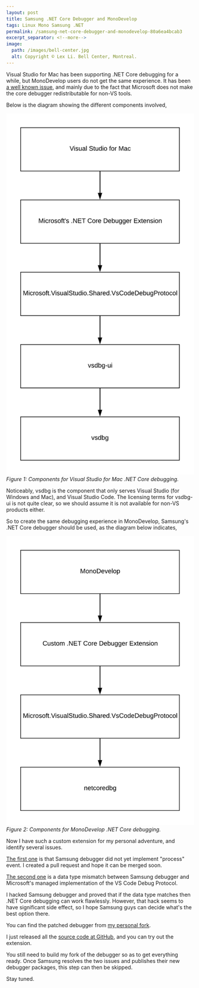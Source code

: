 ```yaml
---
layout: post
title: Samsung .NET Core Debugger and MonoDevelop
tags: Linux Mono Samsung .NET
permalink: /samsung-net-core-debugger-and-monodevelop-80a6ea4bcab3
excerpt_separator: <!--more-->
image:
  path: /images/bell-center.jpg
  alt: Copyright © Lex Li. Bell Center, Montreal.
---
```


Visual Studio for Mac has been supporting .NET Core debugging for a while, but MonoDevelop users do not get the same experience. It has been [a well known issue](https://github.com/mono/monodevelop/issues/3764), and mainly due to the fact that Microsoft does not make the core debugger redistributable for non-VS tools.
<!--more-->

Below is the diagram showing the different components involved,

![img-description](/images/components-vsdbg.png)
_Figure 1: Components for Visual Studio for Mac .NET Core debugging._

Noticeably, vsdbg is the component that only serves Visual Studio (for Windows and Mac), and Visual Studio Code. The licensing terms for vsdbg-ui is not quite clear, so we should assume it is not available for non-VS products either.

So to create the same debugging experience in MonoDevelop, Samsung's .NET Core debugger should be used, as the diagram below indicates,

![img-description](/images/components-netcoredbg.png)
_Figure 2: Components for MonoDevelop .NET Core debugging._

Now I have such a custom extension for my personal adventure, and identify several issues.

[The first one](https://github.com/Samsung/netcoredbg/issues/20) is that Samsung debugger did not yet implement "process" event. I created a pull request and hope it can be merged soon.

[The second one](https://github.com/Samsung/netcoredbg/issues/19) is a data type mismatch between Samsung debugger and Microsoft's managed implementation of the VS Code Debug Protocol. 

I hacked Samsung debugger and proved that if the data type matches then .NET Core debugging can work flawlessly. However, that hack seems to have significant side effect, so I hope Samsung guys can decide what's the best option there.

You can find the patched debugger from [my personal fork](https://github.com/lextm/netcoredbg/tree/test).

I just released all the [source code at GitHub](https://github.com/lextudio/monodevelop.netcoredbg), and you can try out the extension.

You still need to build my fork of the debugger so as to get everything ready. Once Samsung resolves the two issues and publishes their new debugger packages, this step can then be skipped.

Stay tuned.

